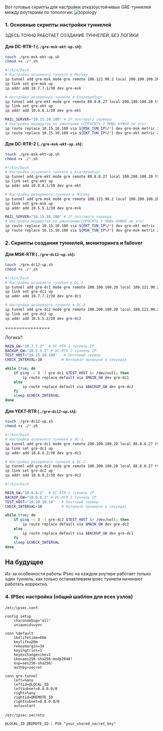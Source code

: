 Вот готовые скрипты для настройки отказоустойчивых GRE-туннелей между роутерами по топологии:
![topology](../assets/VPN_Topology.png)

### 1. Основные скрипты настройки туннелей

ЗДЕСЬ ТОЧНО РАБОТАЕТ СОЗДАНИЕ ТУННЕЛЕЙ, БЕЗ ЛОГИКИ

#### Для DC-RTR-1 (`./gre-msk-ekt-up.sh`):
```bash
touch ./gre-msk-ekt-up.sh
chmod +x ./*.sh
```
```bash
#!/bin/bash
# Настройка основного туннеля в Москву
ip tunnel add gre-msk mode gre remote 188.121.90.2 local 200.100.100.20 ttl 64
ip link set gre-msk up
ip addr add 10.7.7.1/30 dev gre-msk

# Настройка резервного туннеля в Екатеринбург
ip tunnel add gre-ekt mode gre remote 88.8.8.27 local 200.100.100.20 ttl 64
ip link set gre-ekt up
ip addr add 10.6.6.1/30 dev gre-ekt
```
```bash
MAIL_SERVER="10.15.10.100" # IP почтового сервера
# Настройка маршрутов по умолчанию (СПРОСИТЬ У МИШи НУЖНО ли это)
ip route replace 10.15.10.100 via ${MSK_TUN_IP%/*} dev gre-msk metric 100
ip route replace 10.15.10.100 via ${EKT_TUN_IP%/*} dev gre-ekt metric 200
```

#### Для DC-RTR-2 (`./gre-msk-ekt-up.sh`):
```bash
touch ./gre-msk-ekt-up.sh
chmod +x ./*.sh
```
```bash
#!/bin/bash
# Настройка основного туннеля в Екатеринбург
ip tunnel add gre-ekt mode gre remote 88.8.8.27 local 100.200.100.20 ttl 64
ip link set gre-ekt up
ip addr add 10.8.8.1/30 dev gre-ekt

# Настройка резервного туннеля в Москву
ip tunnel add gre-msk mode gre remote 188.121.90.2 local 100.200.100.20 ttl 64
ip link set gre-msk up
ip addr add 10.5.5.1/30 dev gre-msk 
```

```bash
MAIL_SERVER="10.15.10.100" # IP почтового сервера
# Настройка маршрутов по умолчанию(СПРОСИТЬ У МИШи НУЖНО ли это)
ip route replace 10.15.10.100 via ${EKT_TUN_IP%/*} dev gre-ekt metric 100
ip route replace 10.15.10.100 via ${MSK_TUN_IP%/*} dev gre-msk metric 200
```

### 2. Скрипты создания туннелей, мониторинга и failover

#### Для MSK-RTR (`./gre-dc12-up.sh`):
```bash
touch ./gre-dc12-up.sh
chmod +x ./*.sh
```

```bash
#!/bin/bash
# Настройка основного туннеля в DC-1
ip tunnel add gre-dc1 mode gre remote 200.100.100.20 local 188.121.90.2 ttl 64
ip link set gre-dc1 up
ip addr add 10.7.7.2/30 dev gre-dc1

# Настройка резервного туннеля в DC-2
ip tunnel add gre-dc2 mode gre remote 100.200.100.20 local 188.121.90.2 ttl 64
ip link set gre-dc2 up
ip addr add 10.5.5.2/30 dev gre-dc2
```
================

Логика?:
```bash
MAIN_GW="10.7.7.2"  # DC-RTR-1 туннель IP
BACKUP_GW="10.5.5.2" # DC-RTR-2 туннель IP
TEST_HOST="10.15.10.100"   # Почтовый сервер
CHECK_INTERVAL=10         # Интервал проверки в секундах

while true; do
    if ping -c 3 -I gre-dc1 $TEST_HOST &> /dev/null; then
        ip route replace default via $MAIN_GW dev gre-dc1
    else
        ip route replace default via $BACKUP_GW dev gre-dc2
    fi
    sleep $CHECK_INTERVAL
done
```

#### Для YEKT-RTR (`./gre-dc12-up.sh`):
```bash
touch ./gre-dc12-up.sh
chmod +x ./*.sh
```

```bash
#!/bin/bash
# Настройка основного туннеля в DC-1
ip tunnel add gre-dc1 mode gre remote 200.100.100.20 local 88.8.8.27 ttl 64
ip link set gre-dc1 up
ip addr add 10.6.6.2/30 dev gre-dc1

# Настройка резервного туннеля в DC-2
ip tunnel add gre-dc2 mode gre remote 100.200.100.20 local 88.8.8.27 ttl 64
ip link set gre-dc2 up
ip addr add 10.8.8.2/30 dev gre-dc2
```


```bash
#!/bin/bash

MAIN_GW="10.8.8.2"  # DC-RTR-2 туннель IP
BACKUP_GW="10.6.6.2" # DC-RTR-1 туннель IP
TEST_HOST="10.10.10.10"   # Почтовый сервер
CHECK_INTERVAL=10         # Интервал проверки в секундах

while true; do
    if ping -c 3 -I gre-dc2 $TEST_HOST &> /dev/null; then
        ip route replace default via $MAIN_GW dev gre-dc2
    else
        ip route replace default via $BACKUP_GW dev gre-dc1
    fi
    sleep $CHECK_INTERVAL
done
```


## На будущее
Из-за особенности работы IPsec на каждом роутере работает только один туннель, как только останавливаем ipsec туннели начинают работать корректно.


### 4. IPSec настройка (общий шаблон для всех узлов)

`/etc/ipsec.conf`:
```
config setup
    charondebug="all"
    uniqueids=yes

conn %default
    ikelifetime=60m
    keylife=20m
    rekeymargin=3m
    keyingtries=1
    keyexchange=ikev2
    ike=aes256-sha256-modp2048!
    esp=aes256-sha256!
    authby=secret

conn gre-tunnel
    left=%any
    leftid=@LOCAL_ID
    leftsubnet=0.0.0.0/0
    right=%any
    rightid=@REMOTE_ID
    rightsubnet=0.0.0.0/0
    auto=start
```

`/etc/ipsec.secrets`:
```
@LOCAL_ID @REMOTE_ID : PSK "your_shared_secret_key"
```